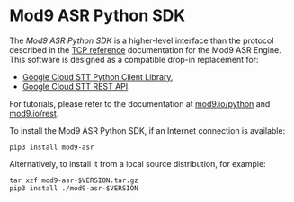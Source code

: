 # Mod9 ASR Python SDK

The *Mod9 ASR Python SDK* is a higher-level interface than the protocol described in the [TCP reference](https://mod9.io/tcp) documentation for the Mod9 ASR Engine.
This software is designed as a compatible drop-in replacement for:

- [Google Cloud STT Python Client Library](https://cloud.google.com/speech-to-text/docs/libraries#client-libraries-install-python),
- [Google Cloud STT REST API](https://cloud.google.com/speech-to-text/docs/reference/rest).

For tutorials, please refer to the documentation at
[mod9.io/python](https://mod9.io/python)
and
[mod9.io/rest](https://mod9.io/rest).

To install the Mod9 ASR Python SDK, if an Internet connection is available:
```
pip3 install mod9-asr
```

Alternatively, to install it from a local source distribution, for example:
```
tar xzf mod9-asr-$VERSION.tar.gz
pip3 install ./mod9-asr-$VERSION
```
